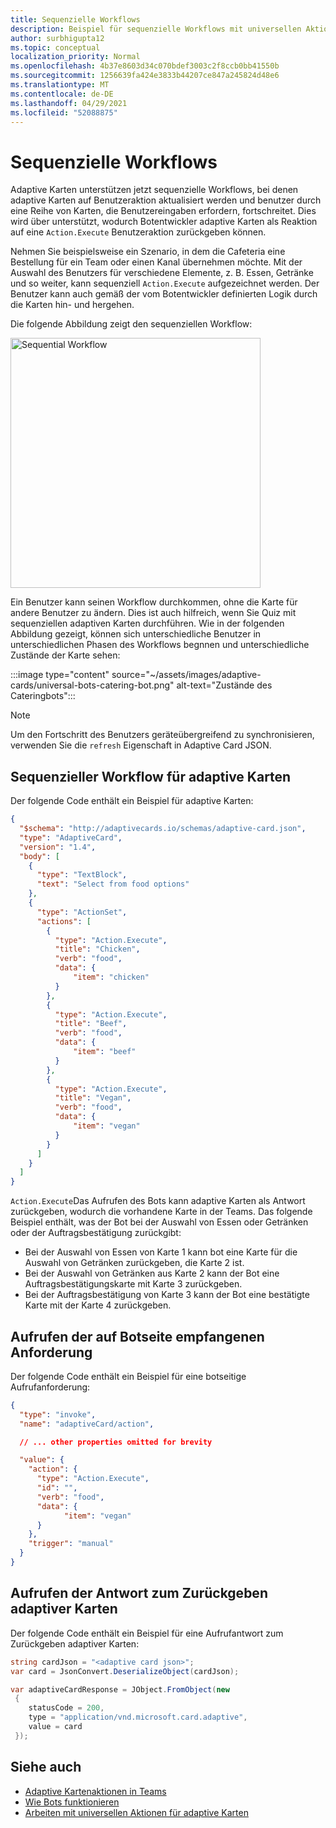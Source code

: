 ```yaml
---
title: Sequenzielle Workflows
description: Beispiel für sequenzielle Workflows mit universellen Aktionen
author: surbhigupta12
ms.topic: conceptual
localization_priority: Normal
ms.openlocfilehash: 4b37e8603d34c070bdef3003c2f8ccb0bb41550b
ms.sourcegitcommit: 1256639fa424e3833b44207ce847a245824d48e6
ms.translationtype: MT
ms.contentlocale: de-DE
ms.lasthandoff: 04/29/2021
ms.locfileid: "52088875"
---
```

# <a name="sequential-workflows"></a>Sequenzielle Workflows

Adaptive Karten unterstützen jetzt sequenzielle Workflows, bei denen adaptive Karten auf Benutzeraktion aktualisiert werden und benutzer durch eine Reihe von Karten, die Benutzereingaben erfordern, fortschreitet. Dies wird über unterstützt, wodurch Botentwickler adaptive Karten als Reaktion auf eine `Action.Execute` Benutzeraktion zurückgeben können.

Nehmen Sie beispielsweise ein Szenario, in dem die Cafeteria eine Bestellung für ein Team oder einen Kanal übernehmen möchte. Mit der Auswahl des Benutzers für verschiedene Elemente, z. B. Essen, Getränke und so weiter, kann sequenziell `Action.Execute` aufgezeichnet werden. Der Benutzer kann auch gemäß der vom Botentwickler definierten Logik durch die Karten hin- und hergehen. <br/>

Die folgende Abbildung zeigt den sequenziellen Workflow:

<img src="~/assets/images/bots/sequentialWorkflow.gif" alt="Sequential Workflow" width="400"/>

Ein Benutzer kann seinen Workflow durchkommen, ohne die Karte für andere Benutzer zu ändern. Dies ist auch hilfreich, wenn Sie Quiz mit sequenziellen adaptiven Karten durchführen. Wie in der folgenden Abbildung gezeigt, können sich unterschiedliche Benutzer in unterschiedlichen Phasen des Workflows begnnen und unterschiedliche Zustände der Karte sehen:

:::image type="content" source="~/assets/images/adaptive-cards/universal-bots-catering-bot.png" alt-text="Zustände des Cateringbots":::

> [!NOTE]
> Um den Fortschritt des Benutzers geräteübergreifend zu synchronisieren, verwenden Sie die `refresh` Eigenschaft in Adaptive Card JSON.

## <a name="sequential-workflow-for-adaptive-cards"></a>Sequenzieller Workflow für adaptive Karten

Der folgende Code enthält ein Beispiel für adaptive Karten:

```JSON
{
  "$schema": "http://adaptivecards.io/schemas/adaptive-card.json",
  "type": "AdaptiveCard",
  "version": "1.4",
  "body": [
    {
      "type": "TextBlock",
      "text": "Select from food options"
    },
    { 
      "type": "ActionSet",
      "actions": [
        {
          "type": "Action.Execute",
          "title": "Chicken",
          "verb": "food",
          "data": {
              "item": "chicken"
          }
        },
        {
          "type": "Action.Execute",
          "title": "Beef",
          "verb": "food",
          "data": {
              "item": "beef"
          }
        },
        {
          "type": "Action.Execute",
          "title": "Vegan",
          "verb": "food",
          "data": {
              "item": "vegan"
          }
        }
      ]
    }
  ]
}
```

`Action.Execute`Das Aufrufen des Bots kann adaptive Karten als Antwort zurückgeben, wodurch die vorhandene Karte in der Teams.
Das folgende Beispiel enthält, was der Bot bei der Auswahl von Essen oder Getränken oder der Auftragsbestätigung zurückgibt:

* Bei der Auswahl von Essen von Karte 1 kann bot eine Karte für die Auswahl von Getränken zurückgeben, die Karte 2 ist.
* Bei der Auswahl von Getränken aus Karte 2 kann der Bot eine Auftragsbestätigungskarte mit Karte 3 zurückgeben.
* Bei der Auftragsbestätigung von Karte 3 kann der Bot eine bestätigte Karte mit der Karte 4 zurückgeben.

## <a name="invoke-request-received-on-bot-side"></a>Aufrufen der auf Botseite empfangenen Anforderung

Der folgende Code enthält ein Beispiel für eine botseitige Aufrufanforderung:

```JSON
{ 
  "type": "invoke",
  "name": "adaptiveCard/action",

  // ... other properties omitted for brevity

  "value": { 
    "action": { 
      "type": "Action.Execute", 
      "id": "", 
      "verb": "food",
      "data": { 
            "item": "vegan"
      } 
    },
    "trigger": "manual" 
  }
}
```

## <a name="invoke-response-to-return-adaptive-cards"></a>Aufrufen der Antwort zum Zurückgeben adaptiver Karten

Der folgende Code enthält ein Beispiel für eine Aufrufantwort zum Zurückgeben adaptiver Karten:

```C#
string cardJson = "<adaptive card json>";
var card = JsonConvert.DeserializeObject(cardJson);

var adaptiveCardResponse = JObject.FromObject(new
 {
    statusCode = 200,
    type = "application/vnd.microsoft.card.adaptive",
    value = card
 });
```

## <a name="see-also"></a>Siehe auch

* [Adaptive Kartenaktionen in Teams](~/task-modules-and-cards/cards/cards-actions.md#adaptive-cards-actions)
* [Wie Bots funktionieren](/azure/bot-service/bot-builder-basics?view=azure-bot-service-4.0&preserve-view=true)
* [Arbeiten mit universellen Aktionen für adaptive Karten](Work-with-universal-actions-for-adaptive-cards.md)
